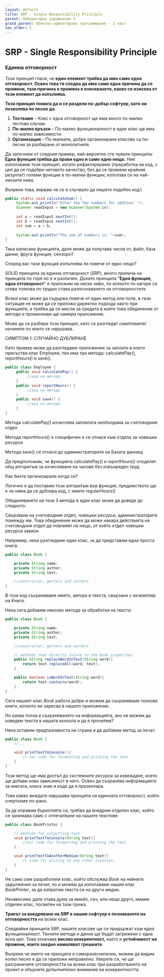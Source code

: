 ```yaml
---
layout: default
title: SRP - Single Responsibility Principle
parent: Лабораторно упражнение 1
grand_parent: Обектно-ориентирано програмиране - 2 част
nav_order: 1
---
```


# SRP - Single Responsibility Principle

### **Единна отговорност**

Този принцип гласи, че **един елемент трябва да има само една отговорност. Освен това тя следва да има само една причина да се промени, тази причина е промяна в изискването, какво се изисква от този елемент да изпълнява.**

**Този принцип помага да и се раздели по-добър софтуер, като ни позволява по лесно да**:

1. **Тестваме** – Клас с една отговорност ще има много по-малко тестови случаи.
2. **По-малко връзки** – По-малко функционалност в един клас ще има по-малко зависимости.
3. **Организация** – По-малките, добре организирани класове са по-лесни за разбиране от монолитните.

Да започнем от следния пример, най-вероятно сте чували принципа: **Една функция трябва да прави едно и само едно нещо.** Ние използваме този принцип, когато рефакторираме (преработка на код, с цел да се подобри неговото качество, без да се промени крайния резултат) големи функции в по-малки функции; използва се на най-ниските нива.

Въпреки това, вярвам че се е случвало да пишете подобен код:\


```java
public static void calculateSum() {
     System.out.println("Enter the Two numbers for addtion: ");  
     Scanner readInput = new Scanner(System.in);  
     
     int a = readInput.nextInt();  
     int b = readInput.nextInt();
     int sum = a + b;
     
     System.out.println("The sum of numbers is: "+sum);     
}
```

Така написана функцията, дали може да получава числа от, файл, база данни, фруга функция, сензоро?

Според вас тази функция изпълнява ли повече от едно нещо?

SOLID принципа за единна отговорност (SRP), много прилича на принципа по горе но е и различен. Докато принципа "**Една функция, една отговорност**" е приложим на ниско ниво, по колкото по нагоре се отива толкова по трудно става разпознаването на отговорностите.

Всеки клас може да съдържа повече от един метод или поле, в тази ситуация не може да се приложи директно подхода както при функциите, а трябва да се мисли за средата в която това обединение от методи и променливи ще намери приложение.

Може да се разбере този принцип, като се разгледат симптомите/начините по които се нарушава.

СИМПТОМ 1: СЛУЧАЙНО ДУБЛИРАНЕ

Като пример може да разгледаме приложение за заплати в което присъства клас Employee,  тои има три метода: calculatePay(), reportHours() и save().

```java
public class Employee {
     public void calculatePay() {
          //код на метода
     }
     public void reportHours() {
          //код на метода
     }
     public void save() {
          //код на метода
     }
}
```

Метода calculatePay() изчислява заплатата необходима за счетоводния отдел

Метода reportHours() е специфичен и се отнася към отдела за човешки ресурси

Метода save() се отнася до администраторите на Базата даннищ

Да предположим, че функцията calculatePay() и reportHours() споделят общ алгоритъм за изчисляване на часове без извънреден труд.

Как бихте организирали когда си?

Логично е да поставим този алгоритъм във функция, предимството ще е че няма да се дублира код, с името regularHours()

Обединяването на тези 3 метода в един клас може да доведе до следното:

Свързване на счетоводния отдел, човешки ресурси, администраторите помежду им. Това обединение може да може накара действията на счетоводния отдел да повлияят на нещо, от който отдел човешки ресурси зависи.

Например, нека разгледаме един клас, за да представим една проста книга:

```java
public class Book {

    private String name;
    private String author;
    private String text;

    //constructor, getters and setters
}
```

В този код съхраняваме името, автора и текста, свързани с екземпляр на _Книга_.

Нека сега добавим няколко метода за обработка на текста:

```java
public class Book {

    private String name;
    private String author;
    private String text;

    //constructor, getters and setters

    // methods that directly relate to the book properties
    public String replaceWordInText(String word){
        return text.replaceAll(word, text);
    }

    public boolean isWordInText(String word){
        return text.contains(word);
    }
}
```

Сега нашият клас _Book_ работи добре и можем да съхраняваме толкова книги, колкото ни харесва в нашето приложение.

Но каква полза е съхраняването на информацията, ако не можем да изведем текста в нашата конзола и да я прочетем?

Нека оставим предпазливоста на страна и да добавим метод за печат:

```java
public class Book {
    //...

    void printTextToConsole(){
        // our code for formatting and printing the text
    }
}
```

Този метод ще има достъп до системните ресурси за извеждане, което ще добави нова зависимост в него. Освен да съхранява информацията за книгата, класа знае и къде да я презентира.

Това какво виждате нарушава принципа на единната отговорност, който очертахме по-рано.

За да оправим бъркотията си, трябва да внедрим отделен клас, който се занимава само с отпечатване на нашите текстове:

```java
public class BookPrinter {

    // methods for outputting text
    void printTextToConsole(String text){
        //our code for formatting and printing the text
    }

    void printTextToAnotherMedium(String text){
        // code for writing to any other location..
    }
}
```

Не само сме разработили клас, който обслужва _Book_ на нейните задължения за печат, но и можем да използваме нашия клас _BookPrinter_, за да изпратим текста си на други медии.

Независимо дали става дума за имейл, сеч, или нещо друго, имаме отделен клас, посветен на тази грижа.

**Трикът за внедряване на SRP в нашия софтуер е познаването на отговорността** на всеки клас.

Следвайки принципа SRP, нашите класове ще се придържат към една функционалност. Техните методи и данни ще бъдат загрижени с една ясна цел. Това означава **високо кохерентност,** както и **устойчивост на промени, които заедно намаляват грешките**.

Въпреки че името на принципа е саморазяснително, можем да видим колко лесно е да се приложи неправилно. Уверете се, че ще разграничите отговорността на всеки клас при разработването на проект и обърнете допълнително внимание на кохерентността.

